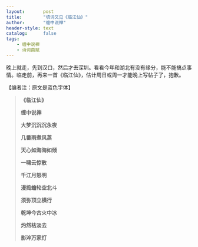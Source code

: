 ```yaml
---
layout:       post
title:        "填词又见《临江仙》"
author:       "缠中说禅"
header-style: text
catalog:      false
tags:
    - 缠中说禅
    - 诗词曲赋
---
```


晚上就走，先到汉口，然后才去深圳。看看今年和湖北有没有缘分，能不能搞点事情。临走前，再来一首《临江仙》，估计周日或周一才能晚上写帖子了，抱歉。



【编者注：原文是蓝色字体】



> **《临江仙》**
>
> 
>
> **缠中说禅**
>
> 
>
> **大梦沉沉沉永夜**
>
> **几番雨煮风蒸**
>
> **天心如海海如倾**
>
> **一啸云惊散**
>
> **千江月怒明**
>
> 
>
> **漫捣蟾轮空北斗**
>
> **须弥顶立横行**
>
> **乾坤今古火中冰**
>
> **灼然枯淡去**
>
> **影淬万家灯**
